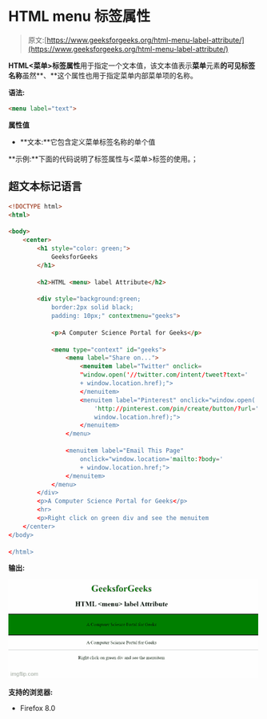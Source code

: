 # HTML menu 标签属性

> 原文:[https://www.geeksforgeeks.org/html-menu-label-attribute/](https://www.geeksforgeeks.org/html-menu-label-attribute/)

**HTML<菜单>标签属性**用于指定一个文本值，该文本值表示**菜单**元素**的可见标签名称**虽然**、**这个属性也用于指定菜单内部菜单项的名称。

**语法:**

```html
<menu label="text"> 
```

**属性值**

*   **文本:**它包含定义菜单标签名称的单个值

**示例:**下面的代码说明了标签属性与<菜单>标签的使用。；

## 超文本标记语言

```html
<!DOCTYPE html>
<html>

<body>
    <center>
        <h1 style="color: green;">
            GeeksforGeeks
        </h1>

        <h2>HTML <menu> label Attribute</h2>

        <div style="background:green;
            border:2px solid black;
            padding: 10px;" contextmenu="geeks">

            <p>A Computer Science Portal for Geeks</p>

            <menu type="context" id="geeks">
                <menu label="Share on...">
                    <menuitem label="Twitter" onclick=
                    "window.open('//twitter.com/intent/tweet?text='
                    + window.location.href);">
                    </menuitem>
                    <menuitem label="Pinterest" onclick="window.open(
                        'http://pinterest.com/pin/create/button/?url=' + 
                        window.location.href);">
                    </menuitem>
                </menu>

                <menuitem label="Email This Page" 
                    onclick="window.location='mailto:?body='
                    + window.location.href;">
                </menuitem>
            </menu>
        </div>
        <p>A Computer Science Portal for Geeks</p>
        <hr>
        <p>Right click on green div and see the menuitem
    </center>
</body>

</html>
```

**输出:**

![](img/dd393d7497a3ec8bd44d6c0d3c788840.png)

**支持的浏览器:**

*   Firefox 8.0